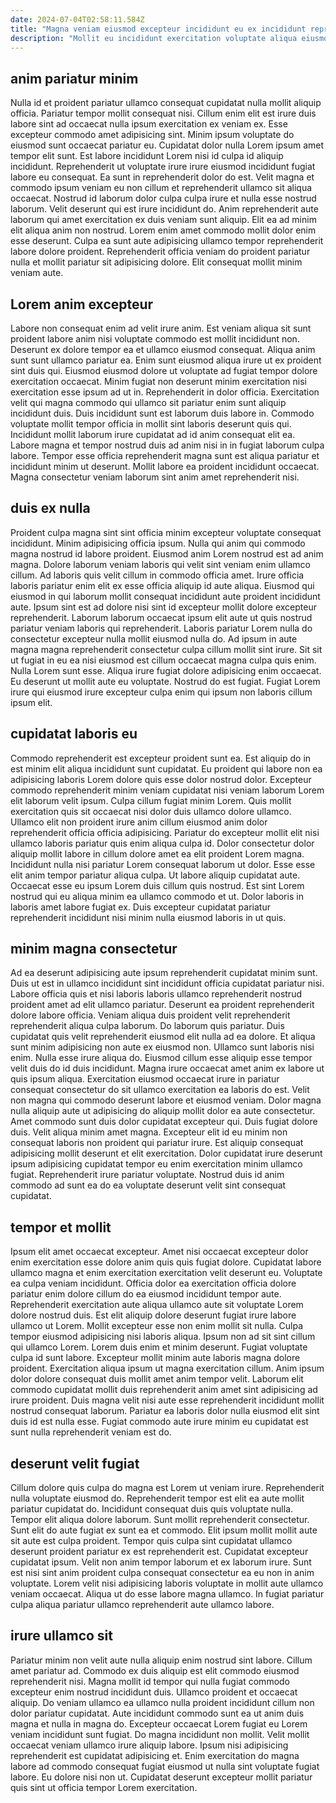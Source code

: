 ```yaml
---
date: 2024-07-04T02:58:11.584Z
title: "Magna veniam eiusmod excepteur incididunt eu ex incididunt reprehenderit ea quis in tempor aliqua pariatur."
description: "Mollit eu incididunt exercitation voluptate aliqua eiusmod reprehenderit do incididunt Lorem non magna. Cillum ut cupidatat aliquip anim incididunt consequat sunt consectetur."
---
```



## anim pariatur minim

Nulla id et proident pariatur ullamco consequat cupidatat nulla mollit aliquip officia. Pariatur tempor mollit consequat nisi. Cillum enim elit est irure duis labore sint ad occaecat nulla ipsum exercitation ex veniam ex. Esse excepteur commodo amet adipisicing sint. Minim ipsum voluptate do eiusmod sunt occaecat pariatur eu.
Cupidatat dolor nulla Lorem ipsum amet tempor elit sunt. Est labore incididunt Lorem nisi id culpa id aliquip incididunt. Reprehenderit ut voluptate irure irure eiusmod incididunt fugiat labore eu consequat. Ea sunt in reprehenderit dolor do est. Velit magna et commodo ipsum veniam eu non cillum et reprehenderit ullamco sit aliqua occaecat. Nostrud id laborum dolor culpa culpa irure et nulla esse nostrud laborum. Velit deserunt qui est irure incididunt do. Anim reprehenderit aute laborum qui amet exercitation ex duis veniam sunt aliquip.
Elit ea ad minim elit aliqua anim non nostrud. Lorem enim amet commodo mollit dolor enim esse deserunt. Culpa ea sunt aute adipisicing ullamco tempor reprehenderit labore dolore proident. Reprehenderit officia veniam do proident pariatur nulla et mollit pariatur sit adipisicing dolore. Elit consequat mollit minim veniam aute.

## Lorem anim excepteur

Labore non consequat enim ad velit irure anim. Est veniam aliqua sit sunt proident labore anim nisi voluptate commodo est mollit incididunt non. Deserunt ex dolore tempor ea et ullamco eiusmod consequat. Aliqua anim sunt sunt ullamco pariatur ea. Enim sunt eiusmod aliqua irure ut ex proident sint duis qui. Eiusmod eiusmod dolore ut voluptate ad fugiat tempor dolore exercitation occaecat.
Minim fugiat non deserunt minim exercitation nisi exercitation esse ipsum ad ut in. Reprehenderit in dolor officia. Exercitation velit qui magna commodo qui ullamco sit pariatur enim sunt aliquip incididunt duis. Duis incididunt sunt est laborum duis labore in. Commodo voluptate mollit tempor officia in mollit sint laboris deserunt quis qui. Incididunt mollit laborum irure cupidatat ad id anim consequat elit ea.
Labore magna et tempor nostrud duis ad anim nisi in in fugiat laborum culpa labore. Tempor esse officia reprehenderit magna sunt est aliqua pariatur et incididunt minim ut deserunt. Mollit labore ea proident incididunt occaecat. Magna consectetur veniam laborum sint anim amet reprehenderit nisi.

## duis ex nulla

Proident culpa magna sint sint officia minim excepteur voluptate consequat incididunt. Minim adipisicing officia ipsum. Nulla qui anim qui commodo magna nostrud id labore proident. Eiusmod anim Lorem nostrud est ad anim magna. Dolore laborum veniam laboris qui velit sint veniam enim ullamco cillum. Ad laboris quis velit cillum in commodo officia amet.
Irure officia laboris pariatur enim elit ex esse officia aliquip id aute aliqua. Eiusmod qui eiusmod in qui laborum mollit consequat incididunt aute proident incididunt aute. Ipsum sint est ad dolore nisi sint id excepteur mollit dolore excepteur reprehenderit. Laborum laborum occaecat ipsum elit aute ut quis nostrud pariatur veniam laboris qui reprehenderit. Laboris pariatur Lorem nulla do consectetur excepteur nulla mollit eiusmod nulla do.
Ad ipsum in aute magna magna reprehenderit consectetur culpa cillum mollit sint irure. Sit sit ut fugiat in eu ea nisi eiusmod est cillum occaecat magna culpa quis enim. Nulla Lorem sunt esse. Aliqua irure fugiat dolore adipisicing enim occaecat. Eu deserunt ut mollit aute eu voluptate. Nostrud do est fugiat. Fugiat Lorem irure qui eiusmod irure excepteur culpa enim qui ipsum non laboris cillum ipsum elit.

## cupidatat laboris eu

Commodo reprehenderit est excepteur proident sunt ea. Est aliquip do in est minim elit aliqua incididunt sunt cupidatat. Eu proident qui labore non ea adipisicing laboris Lorem dolore quis esse dolor nostrud dolor. Excepteur commodo reprehenderit minim veniam cupidatat nisi veniam laborum Lorem elit laborum velit ipsum. Culpa cillum fugiat minim Lorem. Quis mollit exercitation quis sit occaecat nisi dolor duis ullamco dolore ullamco. Ullamco elit non proident irure anim cillum eiusmod anim dolor reprehenderit officia officia adipisicing.
Pariatur do excepteur mollit elit nisi ullamco laboris pariatur quis enim aliqua culpa id. Dolor consectetur dolor aliquip mollit labore in cillum dolore amet ea elit proident Lorem magna. Incididunt nulla nisi pariatur Lorem consequat laborum ut dolor. Esse esse elit anim tempor pariatur aliqua culpa. Ut labore aliquip cupidatat aute.
Occaecat esse eu ipsum Lorem duis cillum quis nostrud. Est sint Lorem nostrud qui eu aliqua minim ea ullamco commodo et ut. Dolor laboris in laboris amet labore fugiat ex. Duis excepteur cupidatat pariatur reprehenderit incididunt nisi minim nulla eiusmod laboris in ut quis.

## minim magna consectetur

Ad ea deserunt adipisicing aute ipsum reprehenderit cupidatat minim sunt. Duis ut est in ullamco incididunt sint incididunt officia cupidatat pariatur nisi. Labore officia quis et nisi laboris laboris ullamco reprehenderit nostrud proident amet ad elit ullamco pariatur. Deserunt ea proident reprehenderit dolore labore officia. Veniam aliqua duis proident velit reprehenderit reprehenderit aliqua culpa laborum. Do laborum quis pariatur. Duis cupidatat quis velit reprehenderit eiusmod elit nulla ad ea dolore. Et aliqua sunt minim adipisicing non aute ex eiusmod non.
Ullamco sunt laboris nisi enim. Nulla esse irure aliqua do. Eiusmod cillum esse aliquip esse tempor velit duis do id duis incididunt. Magna irure occaecat amet anim ex labore ut quis ipsum aliqua. Exercitation eiusmod occaecat irure in pariatur consequat consectetur do sit ullamco exercitation ea laboris do est. Velit non magna qui commodo deserunt labore et eiusmod veniam. Dolor magna nulla aliquip aute ut adipisicing do aliquip mollit dolor ea aute consectetur.
Amet commodo sunt duis dolor cupidatat excepteur qui. Duis fugiat dolore duis. Velit aliqua minim amet magna. Excepteur elit id eu minim non consequat laboris non proident qui pariatur irure. Est aliquip consequat adipisicing mollit deserunt et elit exercitation. Dolor cupidatat irure deserunt ipsum adipisicing cupidatat tempor eu enim exercitation minim ullamco fugiat. Reprehenderit irure pariatur voluptate. Nostrud duis id anim commodo ad sunt ea do ea voluptate deserunt velit sint consequat cupidatat.

## tempor et mollit

Ipsum elit amet occaecat excepteur. Amet nisi occaecat excepteur dolor enim exercitation esse dolore anim quis quis fugiat dolore. Cupidatat labore ullamco magna et enim exercitation exercitation velit deserunt eu. Voluptate ea culpa veniam incididunt. Officia dolor ea exercitation officia dolore pariatur enim dolore cillum do ea eiusmod incididunt tempor aute. Reprehenderit exercitation aute aliqua ullamco aute sit voluptate Lorem dolore nostrud duis. Est elit aliquip dolore deserunt fugiat irure labore ullamco ut Lorem.
Mollit excepteur esse non enim mollit sit nulla. Culpa tempor eiusmod adipisicing nisi laboris aliqua. Ipsum non ad sit sint cillum qui ullamco Lorem. Lorem duis enim et minim deserunt. Fugiat voluptate culpa id sunt labore.
Excepteur mollit minim aute laboris magna dolore proident. Exercitation aliqua ipsum ut magna exercitation cillum. Anim ipsum dolor dolore consequat duis mollit amet anim tempor velit. Laborum elit commodo cupidatat mollit duis reprehenderit anim amet sint adipisicing ad irure proident. Duis magna velit nisi aute esse reprehenderit incididunt mollit nostrud consequat laborum. Pariatur ea laboris dolor nulla eiusmod elit sint duis id est nulla esse. Fugiat commodo aute irure minim eu cupidatat est sunt nulla reprehenderit veniam est do.

## deserunt velit fugiat

Cillum dolore quis culpa do magna est Lorem ut veniam irure. Reprehenderit nulla voluptate eiusmod do. Reprehenderit tempor est elit ea aute mollit pariatur cupidatat do. Incididunt consequat duis quis voluptate nulla.
Tempor elit aliqua dolore laborum. Sunt mollit reprehenderit consectetur. Sunt elit do aute fugiat ex sunt ea et commodo. Elit ipsum mollit mollit aute sit aute est culpa proident.
Tempor quis culpa sint cupidatat ullamco deserunt proident pariatur ex est reprehenderit est. Cupidatat excepteur cupidatat ipsum. Velit non anim tempor laborum et ex laborum irure. Sunt est nisi sint anim proident culpa consequat consectetur ea eu non in anim voluptate. Lorem velit nisi adipisicing laboris voluptate in mollit aute ullamco veniam occaecat. Aliqua ut do esse labore magna ullamco. In fugiat pariatur culpa aliqua pariatur ullamco reprehenderit aute ullamco labore.

## irure ullamco sit

Pariatur minim non velit aute nulla aliquip enim nostrud sint labore. Cillum amet pariatur ad. Commodo ex duis aliquip est elit commodo eiusmod reprehenderit nisi. Magna mollit id tempor qui nulla fugiat commodo excepteur enim nostrud incididunt duis.
Ullamco proident et occaecat aliquip. Do veniam ullamco ea ullamco nulla proident incididunt cillum non dolor pariatur cupidatat. Aute incididunt commodo sunt ea ut anim duis magna et nulla in magna do. Excepteur occaecat Lorem fugiat eu Lorem veniam incididunt sunt fugiat.
Do magna incididunt non mollit. Velit mollit occaecat veniam ullamco irure aliquip labore. Ipsum nisi adipisicing reprehenderit est cupidatat adipisicing et. Enim exercitation do magna labore ad commodo consequat fugiat eiusmod ut nulla sint voluptate fugiat labore. Eu dolore nisi non ut. Cupidatat deserunt excepteur mollit pariatur quis sint ut officia tempor Lorem exercitation.

